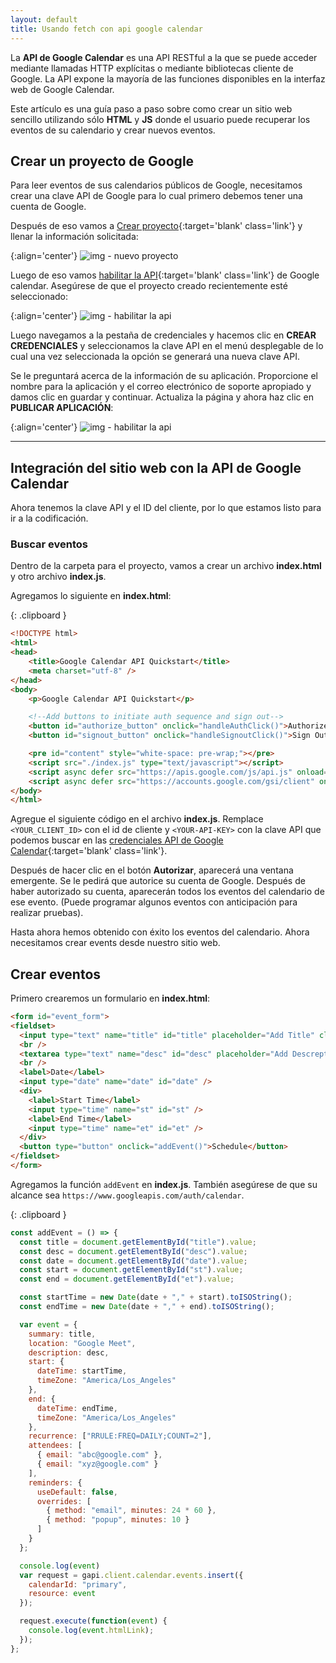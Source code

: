 ```yaml
---
layout: default
title: Usando fetch con api google calendar
---
```


La **API de Google Calendar** es una API RESTful a la que se puede acceder mediante llamadas HTTP explícitas o mediante bibliotecas cliente de Google. La API expone la mayoría de las funciones disponibles en la interfaz web de Google Calendar.


Este artículo es una guía paso a paso sobre como crear un sitio web sencillo utilizando sólo **HTML** y **JS** donde el usuario puede recuperar los eventos de su calendario y crear nuevos eventos.

## Crear un proyecto de Google

Para leer eventos de sus calendarios públicos de Google, necesitamos crear una clave API de Google para lo cual primero debemos tener una cuenta de Google.

Después de eso vamos a [Crear proyecto](https://console.cloud.google.com/projectcreate){:target='blank' class='link'} y llenar la información solicitada:

{:align='center'}
![img - nuevo proyecto](assets/crear-proyecto-en-google.png)

Luego de eso vamos [habilitar la API](https://console.cloud.google.com/marketplace/product/google/calendar-json.googleapis.com){:target='blank' class='link'} de Google calendar. Asegúrese de que el proyecto creado recientemente esté seleccionado:

{:align='center'}
![img - habilitar la api](assets/habilitar-api-google-calendar.png)

Luego navegamos a la pestaña de credenciales y hacemos clic en **CREAR CREDENCIALES** y seleccionamos la clave API en el menú desplegable de lo cual una vez seleccionada la opción se generará una nueva clave API.

Se le preguntará acerca de la información de su aplicación. Proporcione el nombre para la aplicación y el correo electrónico de soporte apropiado y damos clic en guardar y continuar. Actualiza la página y ahora haz clic en **PUBLICAR APLICACIÓN**:

{:align='center'}
![img - habilitar la api](assets/publicar-aplicacion.png)

---

## Integración del sitio web con la API de Google Calendar

Ahora tenemos la clave API y el ID del cliente, por lo que estamos listo para ir a la codificación.

### Buscar eventos

Dentro de la carpeta para el proyecto, vamos a crear un archivo **index.html** y otro archivo **index.js**.

Agregamos lo siguiente en **index.html**:

{: .clipboard }
```html
<!DOCTYPE html>
<html>
<head>
	<title>Google Calendar API Quickstart</title>
	<meta charset="utf-8" />
</head>
<body>
	<p>Google Calendar API Quickstart</p>

	<!--Add buttons to initiate auth sequence and sign out-->
	<button id="authorize_button" onclick="handleAuthClick()">Authorize</button>
	<button id="signout_button" onclick="handleSignoutClick()">Sign Out</button>

	<pre id="content" style="white-space: pre-wrap;"></pre>
	<script src="./index.js" type="text/javascript"></script>
	<script async defer src="https://apis.google.com/js/api.js" onload="gapiLoaded()"></script>
	<script async defer src="https://accounts.google.com/gsi/client" onload="gisLoaded()"></script>
</body>
</html>
```

Agregue el siguiente código en el archivo **index.js**. Remplace `<YOUR_CLIENT_ID>` con el id de cliente y `<YOUR-API-KEY>` con la clave API que podemos buscar en las [credenciales API de Google Calendar](https://console.cloud.google.com/apis/credentials){:target='blank' class='link'}.

Después de hacer clic en el botón **Autorizar**, aparecerá una ventana emergente. Se le pedirá que autorice su cuenta de Google. Después de haber autorizado su cuenta, aparecerán todos los eventos del calendario de ese evento. (Puede programar algunos eventos con anticipación para realizar pruebas).

Hasta ahora hemos obtenido con éxito los eventos del calendario. Ahora necesitamos crear events desde nuestro sitio web.

## Crear eventos

Primero crearemos un formulario en **index.html**:

```html
<form id="event_form">
<fieldset>
  <input type="text" name="title" id="title" placeholder="Add Title" class="input-title" />
  <br />
  <textarea type="text" name="desc" id="desc" placeholder="Add Descreption" class="input-title"></textarea>
  <br />
  <label>Date</label>
  <input type="date" name="date" id="date" />
  <div>
    <label>Start Time</label>
    <input type="time" name="st" id="st" />
    <label>End Time</label>
    <input type="time" name="et" id="et" />
  </div>
  <button type="button" onclick="addEvent()">Schedule</button>
</fieldset>
</form>
```

Agregamos la función `addEvent` en **index.js**. También asegúrese de que su alcance sea `https://www.googleapis.com/auth/calendar`.

{: .clipboard }
```js
const addEvent = () => {
  const title = document.getElementById("title").value;
  const desc = document.getElementById("desc").value;
  const date = document.getElementById("date").value;
  const start = document.getElementById("st").value;
  const end = document.getElementById("et").value;

  const startTime = new Date(date + "," + start).toISOString();
  const endTime = new Date(date + "," + end).toISOString();

  var event = {
    summary: title,
    location: "Google Meet",
    description: desc,
    start: {
      dateTime: startTime,
      timeZone: "America/Los_Angeles"
    },
    end: {
      dateTime: endTime,
      timeZone: "America/Los_Angeles"
    },
    recurrence: ["RRULE:FREQ=DAILY;COUNT=2"],
    attendees: [
      { email: "abc@google.com" },
      { email: "xyz@google.com" }
    ],
    reminders: {
      useDefault: false,
      overrides: [
        { method: "email", minutes: 24 * 60 },
        { method: "popup", minutes: 10 }
      ]
    }
  };

  console.log(event)
  var request = gapi.client.calendar.events.insert({
    calendarId: "primary",
    resource: event
  });

  request.execute(function(event) {
    console.log(event.htmlLink);
  });
};
```



